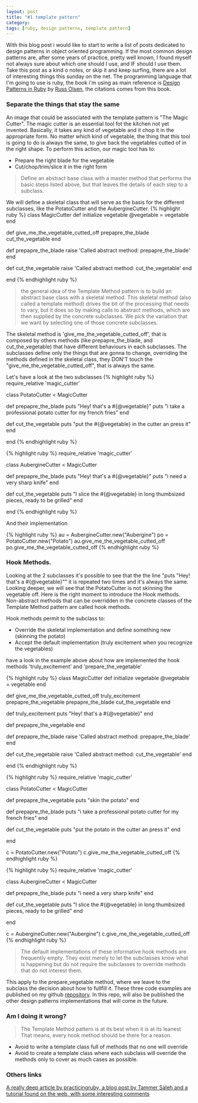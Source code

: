```yaml
---
layout: post
title: "#1 template pattern"
category:
tags: [ruby, design patterns, template pattern]
---
```

 

With this blog post i would like to start to write a list of posts dedicated to design patterns in object oriented programming. If the most common design patterns are, after some years of practice, pretty well known, I found myself not always sure about which one should I use, and IF should I use them. Take this post as a kind o notes, or skip it and keep surfing, there are a lot of interesting things this sunday on the net. The programming language that I'm going to use is ruby, the book i'm using as main reference is [Design Patterns in Ruby](http://www.amazon.com/Design-Patterns-Ruby-Russ-Olsen/dp/0321490452) by [Russ Olsen](https://twitter.com/russolsen), the citations comes from this book.

### Separate the things that stay the same

An image that could be associated with the template pattern is "The Magic Cutter". The magic cutter is an essential tool fot the kitchen not yet invented. Basically, it takes any kind of vegetable and it chop it in the appropriate form. No matter which kind of vegetable, the thing that this tool is going to do is always the same, to give back the vegetables cutted of in the right shape. To perform this action, our magic tool has to:

+ Prepare the right blade for the vegetable
+ Cut/chop/trim/slice it in the right form

>Define an abstract base class with a master
>method that performs the basic steps listed above, but that leaves the details of each
>step to a subclass.

We will define a skeletal class that will serve as the basis for the different subclasses, like the PotatoCutter and the AubergineCutter.
{% highlight ruby %}
class MagicCutter
  def initialize vegetable
    @vegetable = vegetable
  end

  def give_me_the_vegetable_cutted_off
    prepapre_the_blade
    cut_the_vegetable
  end

  def prepapre_the_blade
    raise 'Called abstract method: prepapre_the_blade'
  end

  def cut_the_vegetable
    raise 'Called abstract method: cut_the_vegetable'
  end

end
{% endhighlight ruby %}

>the general idea of the Template Method pattern is to
>build an abstract base class with a skeletal method. This skeletal method (also called a
>template method) drives the bit of the processing that needs to vary, but it does so by
>making calls to abstract methods, which are then supplied by the concrete subclasses.
>We pick the variation that we want by selecting one of those concrete subclasses.

The skeletal method is 'give_me_the_vegetable_cutted_off', that is composed by others methods (like prepapre_the_blade, and cut_the_vegetable) that have different behaviours in each subclasses. The subclasses define only the things that are gonna to change, overriding the methods defined in the skeletal class, they DON'T touch the "give_me_the_vegetable_cutted_off", that is always the same.

Let's have a look at the two subclasses
{% highlight ruby %}
require_relative 'magic_cutter'

class PotatoCutter < MagicCutter

  def prepapre_the_blade
    puts "Hey! that's a #{@vegetable}"
    puts "i take a professional potato cutter for my french fries"
  end

  def cut_the_vegetable
    puts "put the #{@vegetable} in the cutter an press it"
  end

end
{% endhighlight ruby %}


{% highlight ruby %}
require_relative 'magic_cutter'

class AubergineCutter < MagicCutter

  def prepapre_the_blade
    puts "Hey! that's a #{@vegetable}"
    puts "i need a very sharp knife"
  end

  def cut_the_vegetable
    puts "I slice the #{@vegetable}  in long thumbsized pieces, ready to be grilled"
  end

end
{% endhighlight ruby %}

And their implementation

{% highlight ruby %}
au = AubergineCutter.new("Aubergine")
po = PotatoCutter.new("Potato")
au.give_me_the_vegetable_cutted_off
po.give_me_the_vegetable_cutted_off
{% endhighlight ruby %}

### Hook Methods.
Looking at the 2 subclasses it's possible to see that the the line "puts "Hey! that's a #{@vegetable}"" it is repeated two times and it's always the same. Looking deeper, we will see that the PotatoCutter is not skinning the vegetable off. Here is the right moment to introduce the Hook methods.
Non-abstract methods that can be overridden in the concrete classes of the Template Method pattern are called hook methods.

Hook methods permit to the subclass to:
 + Override the skeletal implementation and define something new (skinning the potato)
 + Accept the default implementation (truly excitement when you recognize the vegetables)

have a look in the example above about how are implemented the hook methods 'truly_excitement' and 'prepare_the_vegetable'


{% highlight ruby %}
class MagicCutter
  def initialize vegetable
    @vegetable = vegetable
  end

  def give_me_the_vegetable_cutted_off
    truly_excitement
    prepapre_the_vegetable
    prepapre_the_blade
    cut_the_vegetable
  end

  def truly_excitement
    puts "Hey! that's a #{@vegetable}"
  end

  def prepapre_the_vegetable
  end

  def prepapre_the_blade
    raise 'Called abstract method: prepapre_the_blade'
  end

  def cut_the_vegetable
    raise 'Called abstract method: cut_the_vegetable'
  end

end
{% endhighlight ruby %}

{% highlight ruby %}
require_relative 'magic_cutter'

class PotatoCutter < MagicCutter

  def prepapre_the_vegetable
    puts "skin the potato"
  end

  def prepapre_the_blade
    puts "i take a professional potato cutter for my french fries"
  end

  def cut_the_vegetable
    puts "put the potato in the cutter an press it"
  end

end

c = PotatoCutter.new("Potato")
c.give_me_the_vegetable_cutted_off
{% endhighlight ruby %}

{% highlight ruby %}
require_relative 'magic_cutter'

class AubergineCutter < MagicCutter

  def prepapre_the_blade
    puts "i need a very sharp knife"
  end

  def cut_the_vegetable
    puts "I slice the #{@vegetable}  in long thumbsized pieces, ready to be grilled"
  end

end

c = AubergineCutter.new("Aubergine")
c.give_me_the_vegetable_cutted_off
{% endhighlight ruby %}

> The default implementations of these informative hook methods are frequently
> empty. They exist merely to let the subclasses know what is happening but do not
> require the subclasses to override methods that do not interest them.

This apply to the prepare_vegetable method, where we leave to the subclass the decision about how to fullfill it.
These three code examples are published on my github [repository](https://github.com/edap/design-patterns). In this repo, will also be published the other design patterns implementations that will come in the future.

### Am I doing it wrong?
> The Template Method pattern is at its best when it is at its leanest
That means, every hook method should be there for a reason.
+ Avoid to write a template class full of methods that no one will override
+ Avoid to create a template class where each subclass will override the methods only to cover as much cases as possible.

### Others links
[A really deep article by practicingruby, ](https://practicingruby.com/articles/unobtrusive-ruby-in-practice)
[a blog post by Tammer Saleh and ](http://tammersaleh.com/posts/the-template-pattern-is-underused/)
[a tutorial found on the web, with some interesting comments](http://reefpoints.dockyard.com/ruby/2013/07/10/design-patterns-template-pattern.html)
